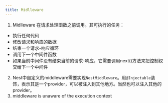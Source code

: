 ```yaml
---
title: Midlleware
---
```


1. Midlleware 在请求处理函数之前调用。其可执行的任务：
  - 执行任何代码
  - 修改请求和响应的数据
  - 结束一个请求-响应循环
  - 调用下一个中间件函数
  - 如果当前中间件没有结束当前的请求-响应，它需要调用next()方法来把控制权交给下一个中间件
2. Nest中自定义的middleware需要实现`NestMiddleware`。用`@Injectable`装饰，表示其是一个provider，可以被注入到其他地方。当然也可以注入其他的provider。
3. middleware is unaware of the execution context